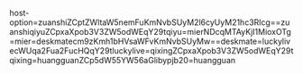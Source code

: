 host-option=zuanshiZCptZWltaW5nemFuKmNvbSUyM2l6cyUyM21hc3Rlcg==zuanshiqiyuZCpxaXpob3V3ZW5odWEqY29tqiyu=mierNDcqMTAyKjI1MioxOTg=mier=deskmatecm9zKmh1bHVsaWFvKmNvbSUyMw==deskmate=luckylivecWUqa2Fua2FucHQqY29tluckylive=qixingZCpxaXpob3V3ZW5odWEqY29tqixing=huangguanZCp5dW55YW56aGlibypjb20=huangguan

